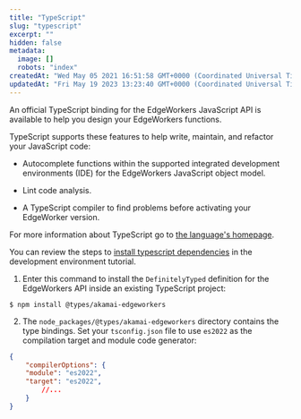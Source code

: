 ```yaml
---
title: "TypeScript"
slug: "typescript"
excerpt: ""
hidden: false
metadata: 
  image: []
  robots: "index"
createdAt: "Wed May 05 2021 16:51:58 GMT+0000 (Coordinated Universal Time)"
updatedAt: "Fri May 19 2023 13:23:40 GMT+0000 (Coordinated Universal Time)"
---
```

An official TypeScript binding for the EdgeWorkers JavaScript API is available to help you design your EdgeWorkers functions.

TypeScript supports these features to help write, maintain, and refactor your JavaScript code:

- Autocomplete functions within the supported integrated development environments (IDE) for the EdgeWorkers JavaScript object model.

- Lint code analysis.

- A TypeScript compiler to find problems before activating your EdgeWorker version.

For more information about TypeScript go to [the language's homepage](https://www.typescriptlang.org/).

You can review the steps to [install typescript dependencies](dev-environment-tutorial.md#install-typescript-dependencies) in the development environment tutorial.

1. Enter this command to install the `DefinitelyTyped` definition for the EdgeWorkers API inside an existing TypeScript project:

```shell
$ npm install @types/akamai-edgeworkers
```

2. The `node_packages/@types/akamai-edgeworkers` directory contains the type bindings. Set your `tsconfig.json` file to use `es2022` as the compilation target and module code generator:

```json
{
    "compilerOptions": {
    "module": "es2022",
    "target": "es2022",
        //...
    }
}
```
